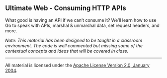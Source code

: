 ## Ultimate Web - Consuming HTTP APIs
What good is having an API if we can’t consume it? We’ll learn how to use Go to speak with APIs, marshal & unmarshal data, set request headers, and more.

*Note: This material has been designed to be taught in a classroom environment. The code is well commented but missing some of the contextual concepts and ideas that will be covered in class.*

___
All material is licensed under the [Apache License Version 2.0, January 2004](http://www.apache.org/licenses/LICENSE-2.0).
